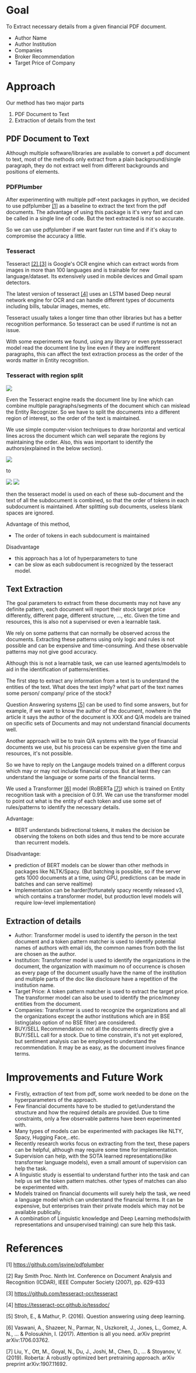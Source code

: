 # Goal
To Extract necessary details from a given financial PDF document.
- Author Name
- Author Institution
- Companies
- Broker Recommendation
- Target Price of Company


# Approach
Our method has two major parts
1. PDF Document to Text
2. Extraction of details from the text

## PDF Document to Text
Although multiple software/libraries are available to convert a pdf document to text, most of the methods only extract from a plain background/single paragraph, they do not extract well from different backgrounds and positions of elements.

### PDFPlumber
After experimenting with multiple pdf->text packages in python, we decided to use pdfplumber [[1]](#1) as a baseline to extract the text from the pdf documents. The advantage of using this package is it's very fast and can be called in a single line of code. But the text extracted is not so accurate. 

So we can use pdfplumber if we want faster run time and if it's okay to compromise the accuracy a little.

### Tesseract
Tesseract [[2]](#2),[[3]](#3) is Google's OCR engine which can extract words from images in more than 100 languages and is trainable for new language/dataset. Its extensively used in mobile devices and Gmail spam detectors.

The latest version of tesseract [[4]](#4) uses an LSTM based Deep neural network engine for OCR and can handle different types of documents including bills, tabular images, memes, etc.

Tesseract usually takes a longer time than other libraries but has a better recognition performance. So tesseract can be used if runtime is not an issue.

With some experiments we found, using any library or even pytessseract model read the document line by line even if they are indifferent paragraphs, this can affect the text extraction process as the order of the words matter in Entity recognition.


### Tesseract with region split
![](assets/img_issue1.png)

Even the Tesseract engine reads the document line by line which can combine multiple paragraphs/segments of the document which can mislead the Entity Recognizer. So we have to split the documents into a different region of interest, so the order of the text is maintained.

We use simple computer-vision techniques to draw horizontal and vertical lines across the document which can well separate the regions by maintaining the order. Also, this was important to identify the authors(explained in the below section).

![](assets\img_tool1.png)

to

![](assets\img_tool2.png)
![](assets\img_tool3.png)

 then the tesseract model is used on each of these sub-document and the text of all the subdocument is combined, so that the order of tokens in each subdocument is maintained. After splitting sub documents, useless blank spaces are ignored.

 Advantage of this method,
 - The order of tokens in each subdocument is maintained
 
 Disadvantage
 - this approach has a lot of hyperparameters to tune
 - can be slow as each subdocument is recognized by the tesseract model.

## Text Extraction

The goal parameters to extract from these documents may not have any definite pattern, each document will report their stock target price differently, different page, different structure, ..., etc. Given the time and resources, this is also not a supervised or even a learnable task. 

We rely on some patterns that can normally be observed across the documents. Extracting these patterns using only logic and rules is not possible and can be expensive and time-consuming. And these observable patterns may not give good accuracy.

Although this is not a learnable task, we can use learned agents/models to aid in the identification of patterns/entities.

The first step to extract any information from a text is to understand the entities of the text. What does the text imply? what part of the text names some person/ company/ price of the stock? 

Question Answering systems [[5]](#5) can be used to find some answers, but for example, if we want to know the author of the document, nowhere in the article it says the author of the document is XXX and Q/A models are trained on specific sets of Documents and may not understand financial documents well.

Another approach will be to train Q/A systems with the type of financial documents we use, but his process can be expensive given the time and resources, it's not possible.

So we have to reply on the Langauge models trained on a different corpus which may or may not include financial corpus. But at least they can understand the language or some parts of the financial terms.


We used a Transformer [[6]](#6) model (RoBERTa [[7]](#7)) which is trained on Entity recognition task with a precision of 0.91. We can use the transformer model to point out what is the entity of each token and use some set of rules/patterns to identify the necessary details.

Advantage:
- BERT understands bidirectional tokens, it makes the decision be observing the tokens on both sides and thus tend to be more accurate than recurrent models.

Disadvantage:
- prediction of BERT models can be slower than other methods in packages like NLTK/Spacy. (But batching is possible, so if the server gets 1000 documents at a time, using GPU, predictions can be made in batches and can serve realtime)
- Implementation can be harder(fortunately spacy recently released v3, which contains a transformer model, but production level models will require low-level implementation)


## Extraction of details
- Author: Transformer model is used to identify the person in the text document and a token pattern matcher is used to identify potential names of authors with email ids, the common names from both the list are chosen as the author.
- Institution: Transformer model is used to identify the organizations in the document, the organization with maximum no of occurrence is chosen as every page of the document usually have the name of the institution and multiple parts of the doc like disclosure have a repetition of the institution name.
- Target Price: A token pattern matcher is used to extract the target price. The transformer model can also be used to identify the price/money entities from the document.
- Companies: Transformer is used to recognize the organizations and all the organizations except the author institutions which are in BSE listing(also option of no BSE filter) are considered.
- BUY/SELL Recommendation: not all the documents directly give a BUY/SELL call for a stock. Due to time constrain, it's not yet explored, but sentiment analysis can be employed to understand the recommendation. It may be as easy, as the document involves finance terms.


# Improvements and Future Work
- Firstly, extraction of text from pdf, some work needed to be done on the hyperparameters of the approach.
- Few financial documents have to be studied to get/understand the structure and how the required details are provided. Due to time constraints, only a few observable patterns have been experimented with.
- Many types of models can be experimented with packages like NLTY, Spacy, Hugging Face,..etc.
- Recently research works focus on extracting from the text, these papers can be helpful, although may require some time for implementation.
- Supervision can help, with the SOTA learned representations(like transformer language models), even a small amount of supervision can help the task. 
- A linguistic study is essential to understand further into the task and can help us set the token pattern matches. other types of matches can also be experimented with.
- Models trained on financial documents will surely help the task, we need a language model which can understand the financial terms. It can be expensive, but enterprises train their private models which may not be available publically.
- A combination of Linguistic knowledge and Deep Learning methods(with representations and unsupervised training) can sure help this task. 



# References
<a id="1">[1]</a> 
https://github.com/jsvine/pdfplumber

<a id="2">[2]</a> 
Ray Smith
Proc. Ninth Int. Conference on Document Analysis and Recognition (ICDAR), IEEE Computer Society (2007), pp. 629-633

<a id="3">[3]</a> 
https://github.com/tesseract-ocr/tesseract

<a id="4">[4]</a> 
https://tesseract-ocr.github.io/tessdoc/

<a id="5">[5]</a> 
Stroh, E., & Mathur, P. (2016). Question answering using deep learning.

<a id="6">[6]</a> 
Vaswani, A., Shazeer, N., Parmar, N., Uszkoreit, J., Jones, L., Gomez, A. N., ... & Polosukhin, I. (2017). Attention is all you need. arXiv preprint arXiv:1706.03762.

<a id="7">[7]</a> 
Liu, Y., Ott, M., Goyal, N., Du, J., Joshi, M., Chen, D., ... & Stoyanov, V. (2019). Roberta: A robustly optimized bert pretraining approach. arXiv preprint arXiv:1907.11692.